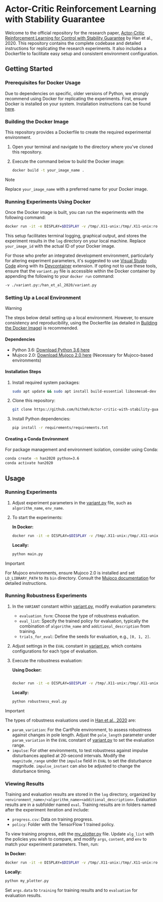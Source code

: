 # Actor-Critic Reinforcement Learning with Stability Guarantee

Welcome to the official repository for the research paper, [Actor-Critic Reinforcement Learning for Control with Stability Guarantee](https://arxiv.org/abs/2004.14288) by Han et al., 2020. This repository contains the complete codebase and detailed instructions for replicating the research experiments. It also includes a Dockerfile to facilitate easy setup and consistent environment configuration.

## Getting Started

### Prerequisites for Docker Usage

Due to dependencies on specific, older versions of Python, we strongly recommend using Docker for replicating the experiments. First, ensure Docker is installed on your system. Installation instructions can be found [here](https://docs.docker.com/get-docker/).

### Building the Docker Image

This repository provides a Dockerfile to create the required experimental environment.

1. Open your terminal and navigate to the directory where you've cloned this repository.
2. Execute the command below to build the Docker image:

   ```bash
   docker build -t your_image_name .
   ```

> [!NOTE]
> Replace `your_image_name` with a preferred name for your Docker image.

### Running Experiments Using Docker

Once the Docker image is built, you can run the experiments with the following command:

```bash
docker run -it -e DISPLAY=$DISPLAY -v /tmp/.X11-unix:/tmp/.X11-unix:ro -v ./log:/han_et_al_2020/log your_image_id
```

This setup facilitates terminal logging, graphical output, and stores the experiment results in the `log` directory on your local machine. Replace `your_image_id` with the actual ID of your Docker image.

For those who prefer an integrated development environment, particularly for altering experiment parameters, it's suggested to use [Visual Studio Code](https://code.visualstudio.com/) along with its [Devcontainer](https://code.visualstudio.com/docs/remote/containers) extension. If opting not to use these tools, ensure that the `variant.py` file is accessible within the Docker container by appending the following to your `docker run` command:

```bash
-v ./variant.py:/han_et_al_2020/variant.py
```

### Setting Up a Local Environment

> [!WARNING]
> The steps below detail setting up a local environment. However, to ensure consistency and reproducibility, using the Dockerfile (as detailed in [Building the Docker Image](#building-the-docker-image)) is recommended.

#### Dependencies

- Python 3.6: [Download Python 3.6 here](https://www.python.org/downloads/release/python-360/)
- Mujoco 2.0: [Download Mujoco 2.0 here](https://www.roboti.us/download.html) (Necessary for Mujoco-based environments)

#### Installation Steps

1. Install required system packages:

   ```bash
   sudo apt update && sudo apt install build-essential libosmesa6-dev patchelf
   ```

2. Clone this repository:

   ```bash
   git clone https://github.com/hithmh/Actor-critic-with-stability-guarantee
   ```

3. Install Python dependencies:

   ```bash
   pip install -r requirements/requirements.txt
   ```

#### Creating a Conda Environment

For package management and environment isolation, consider using Conda:

```bash
conda create -n han2020 python=3.6
conda activate han2020
```

## Usage

### Running Experiments

1. Adjust experiment parameters in the [variant.py](./variant.py) file, such as `algorithm_name`, `env_name`.
2. To start the experiments:

   **In Docker:**

   ```bash
   docker run -it -e DISPLAY=$DISPLAY -v /tmp/.X11-unix:/tmp/.X11-unix:ro -v ./log:/han_et_al_2020/log your_image_id
   ```

   **Locally:**

   ```bash
   python main.py
   ```

> [!IMPORTANT]
> For Mujoco environments, ensure Mujoco 2.0 is installed and set `LD_LIBRARY_PATH` to its `bin` directory. Consult the [Mujoco documentation](https://www.roboti.us/download.html) for detailed instructions.

### Running Robustness Experiments

1. In the `VARIANT` constant within [variant.py](./variant.py), modify evaluation parameters:

   - `evaluation_form`: Choose the type of robustness evaluation.
   - `eval_list`: Specify the trained policy for evaluation, typically the combination of `algorithm_name` and `additional_description` from training.
   - `trials_for_eval`: Define the seeds for evaluation, e.g., `[0, 1, 2]`.

2. Adjust settings in the `EVAL` constant in [variant.py](./variant.py), which contains configurations for each type of evaluation.

3. Execute the robustness evaluation:

   **Using Docker:**

   ```bash

   docker run -it -e DISPLAY=$DISPLAY -v /tmp/.X11-unix:/tmp/.X11-unix:ro -v ./log:/han_et_al_2020/log your_image_id python robustness_eval.py
   ```

   **Locally:**

   ```bash
   python robustness_eval.py
   ```

> [!IMPORTANT]
> The types of robustness evaluations used in [Han et al., 2020](https://arxiv.org/abs/2004.14288) are:
>
> - `param_variation`: For the CartPole environment, to assess robustness against changes in pole length. Adjust the `pole_length` parameter under `param_variation` in the `EVAL` constant of [variant.py](./variant.py) to set the evaluation range.
> - `impulse`: For other environments, to test robustness against impulse disturbances applied at 20-second intervals. Modify the `magnitude_range` under the `impulse` field in `EVAL` to set the disturbance magnitude. `impulse_instant` can also be adjusted to change the disturbance timing.

<!--TODO: Add oscillator uncertainty experiments--->

### Viewing Results

Training and evaluation results are stored in the `log` directory, organized by `<environment_name>/<algorithm_name><additional_description>`. Evaluation results are in a subfolder named `eval`. Training results are in folders named after the experiment iteration and include:

- `progress.csv`: Data on training progress.
- `policy`: Folder with the TensorFlow 1 trained policy.

To view training progress, edit the [my_plotter.py](./my_plotter.py) file. Update `alg_list` with the policies you wish to compare, and modify `args`, `content`, and `env` to match your experiment parameters. Then, run:

**In Docker:**

```bash
docker run -it -e DISPLAY=$DISPLAY -v /tmp/.X11-unix:/tmp/.X11-unix:ro -v ./log:/han_et_al_2020/log your_image_id python my_plotter.py
```

**Locally:**

```bash
python my_plotter.py
```

Set `args.data` to `training` for training results and to `evaluation` for evaluation results.
